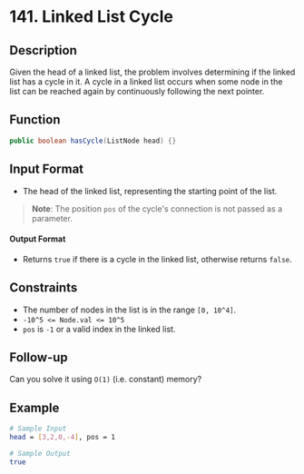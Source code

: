# 141. Linked List Cycle

## Description

Given the head of a linked list, the problem involves determining if the linked list has a cycle in it. A cycle in a linked list occurs when some node in the list can be reached again by continuously following the next pointer.

## Function

```java
public boolean hasCycle(ListNode head) {}
```

## Input Format

- The head of the linked list, representing the starting point of the list.

> **Note**: The position `pos` of the cycle's connection is not passed as a parameter.

#### Output Format

- Returns `true` if there is a cycle in the linked list, otherwise returns `false`.

## Constraints

- The number of nodes in the list is in the range `[0, 10^4]`.
- `-10^5 <= Node.val <= 10^5`
- `pos` is `-1` or a valid index in the linked list.

## Follow-up

Can you solve it using `O(1)` (i.e. constant) memory?

## Example

```bash
# Sample Input
head = [3,2,0,-4], pos = 1

# Sample Output
true
```

